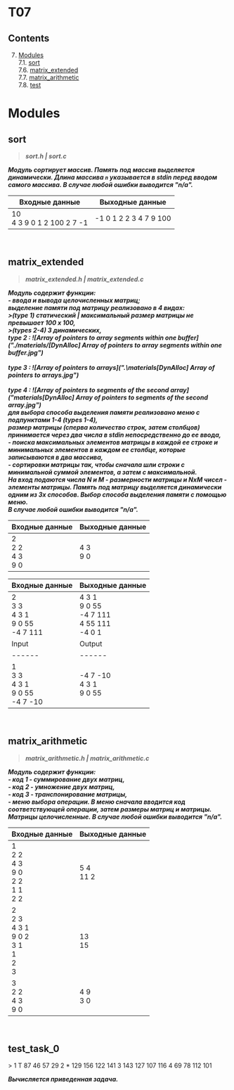 # T07

## Contents

7. [Modules](#modules) \
 7.1. [sort](#sort) \
 7.6. [matrix_extended](#matrix_extended) \
 7.7. [matrix_arithmetic](#matrix_arithmetic) \
 7.8. [test](#test)


# Modules

## sort

>***sort.h | sort.c***

***Модуль сортирует массив. Память под массив выделяется динамически. Длина массива `n` указывается в stdin перед вводом самого массива. В случае любой ошибки выводится "n/a".***

| Входные данные | Выходные данные |
| ------ | ------ |
| 10<br/>4 3 9 0 1 2 100 2 7 -1 | -1 0 1 2 2 3 4 7 9 100 |

<br>


## matrix_extended

>***matrix_extended.h | matrix_extended.c***

***Модуль содержит функции:
<br/>- ввода и вывода целочисленных матриц; 
<br/>   выделение памяти под матрицу реализовано в 4 видах: 
         <br/>>(type 1) статический | максимальный размер матрицы не превышает 100 x 100,
         <br/>>(types 2-4) 3 динамических,
         <br/>type 2 : ![Array of pointers to array segments within one buffer]("./materials/[DynAlloc] Array of pointers to array segments within one buffer.jpg")
<br/>
         <br/>type 3 : ![Array of pointers to arrays](".\materials\[DynAlloc] Array of pointers to arrays.jpg")
<br/>
         <br/>type 4 : ![Array of pointers to segments of the second array]("materials\[DynAlloc] Array of pointers to segments of the second array.jpg")
      <br/>для выбора способа выделения памяти реализовано меню с подпунктами 1-4 (types 1-4),
      <br/>размер матрицы (сперва количество строк, затем столбцов) принимается через два числа в stdin непосредственно до ее ввода, 
<br/>- поиска максимальных элементов матрицы в каждой ее строке и минимальных элементов в каждом ее столбце, которые записываются в два массива,
<br/>- сортировки матрицы так, чтобы сначала шли строки с минимальной суммой элементов, а затем с максимальной. 
<br/>На вход подаются числа N и M - размерности матрицы и NxM чисел - элементы матрицы. Память под матрицу выделяется динамически одним из 3х способов. Выбор способа выделения памяти с помощью меню. 
<br/>В случае любой ошибки выводится "n/a".***

| Входные данные | Выходные данные |
| ------ | ------ |
| 2<br/>2 2<br/>4 3<br/>9 0 | 4 3<br/>9 0 |

| Входные данные | Выходные данные |
| ------ | ------ |
| 2<br/>3 3<br/>4 3 1<br/>9 0 55<br/>-4 7 111 | 4 3 1<br/>9 0 55<br/>-4 7 111<br/>4 55 111<br/>-4 0 1 |
| Input | Output |
| ------ | ------ |
| 1<br>3 3<br>4 3 1<br>9 0 55<br>-4 7 -10 | -4 7 -10<br>4 3 1<br>9 0 55 |


<br>


## matrix_arithmetic

>***matrix_arithmetic.h | matrix_arithmetic.c***

***Модуль содержит функции: 
<br/>- код 1 - суммирование двух матриц, 
<br/>- код 2 - умножение двух матриц,
<br/>- код 3 - транспонирование матрицы,
<br/>- меню выбора операции.
В меню сначала вводится код соответствующей операции, затем размеры матриц и матрицы. Матрицы целочисленные. В случае любой ошибки выводится "n/a".***

| Входные данные | Выходные данные |
| ------ | ------ |
| 1<br/>2 2<br/>4 3<br/>9 0<br/>2 2<br/>1 1<br/>2 2 | 5 4<br/>11 2 |
| 2<br/>2 3<br/>4 3 1<br/>9 0 2<br/>3 1<br/>1<br/>2<br/>3 | 13<br/>15 |
| 3<br/>2 2<br/>4 3<br/>9 0 | 4 9<br/>3 0 |


<br/>


## test_task_0

\> 
                1 T       87  46  57  29
                2    *   129 156 122 141
                3        143 127 107 116
                4         69  78 112 101

***Вычисляется приведенная задача.***